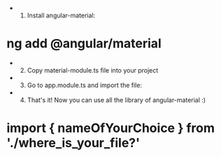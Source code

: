 - 1. Install angular-material:
# ng add @angular/material
- 2. Copy material-module.ts file into your project
- 3. Go to app.module.ts and import the file:
- 4. That's it! Now you can use all the library of angular-material :)
# import { nameOfYourChoice } from './where_is_your_file?'